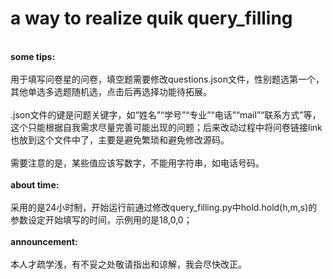 # a way to realize quik query_filling
<br><b>some tips:</b><br>
<br>用于填写问卷星的问卷，填空题需要修改questions.json文件，性别题选第一个，其他单选多选题随机选，点击后再选择功能待拓展。<br>
<br>.json文件的键是问题关键字，如“姓名”“学号”“专业”“电话”“mail”“联系方式”等，这个只能根据自我需求尽量完善可能出现的问题；后来改动过程中将问卷链接link也放到这个文件中了，主要是避免繁琐和避免修改源码。<br>
<br>需要注意的是，某些值应该写数字，不能用字符串，如电话号码。<br>
<br><b>about time:</b><br>
<br>采用的是24小时制，开始运行前通过修改query_filling.py中hold.hold(h,m,s)的参数设定开始填写的时间，示例用的是18,0,0；<br>
<br><b>announcement:</b><br>
<br>本人才疏学浅，有不妥之处敬请指出和谅解，我会尽快改正。<br>
